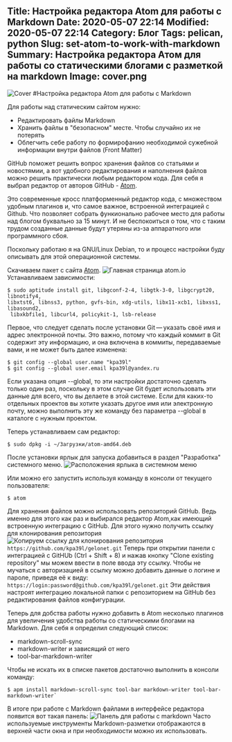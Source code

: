 Title: Настройка редактора Atom для работы с Markdown
Date: 2020-05-07 22:14
Modified: 2020-05-07 22:14
Category: Блог
Tags: pelican, python
Slug: set-atom-to-work-with-markdown
Summary: Настройка редактора Атом для работы со статическими блогами с разметкой на markdown
Image: cover.png
---
![Cover]({attach}cover.png)
#Настройка редактора Atom для работы с Markdown

Для работы над статическим сайтом нужно:
- Редактировать файлы Markdown
- Хранить файлы в "безопасном" месте. Чтобы случайно их не потерять
- Облегчить себе работу по формирофанию необходимой сужебной информации внутри файлов (Front Matter)

GitHub поможет решить вопрос хранения файлов со статьями и новостямии, а вот
удобного редактирования и наполнения файлов можно решить практически любым редактором
кода. Для себя я выбрал редактор от авторов GitHub - [Atom][75f0e641].

Это современные кросс платформенный редактор кода, с множеством удобным плагинов и, что самое важное, встроенной интеграцией с
Github. Что позволяет собрать функионально рабочее место для работы над блогом буквально
за 15 минут. И не беспокоиться о том, что с таким трудом созданные данные будут утеряны
из-за аппаратного или программного сбоя.

Поскольку работаю я на GNU/Linux Debian, то и процесс настройки буду описывать для этой операционной
системы.

Скачиваем пакет с сайта [Atom][75f0e641].
![Главная страница atom.io]({attach}atom-download.png)      
Устанавливаем зависимости:

```shell
$ sudo aptitude install git, libgconf-2-4, libgtk-3-0, libgcrypt20, libnotify4,
libxtst6, libnss3, python, gvfs-bin, xdg-utils, libx11-xcb1, libxss1, libasound2,
 libxkbfile1, libcurl4, policykit-1, lsb-release
```
Первое, что следует сделать после установки Git — указать своё имя и адрес электронной почты. Это важно, потому что каждый коммит в Git содержит эту информацию, и она включена в коммиты, передаваемые вами, и не может быть далее изменена:

```shell
$ git config --global user.name "kpa39l"
$ git config --global user.email kpa39l@yandex.ru
```
Если указана опция --global, то эти настройки достаточно сделать только один раз, поскольку в этом случае Git будет использовать эти данные для всего, что вы делаете в этой системе. Если для каких-то отдельных проектов вы хотите указать другое имя или электронную почту, можно выполнить эту же команду без параметра --global в каталоге с нужным проектом.

Теперь устанавливаем сам редактор:
```shell
$ sudo dpkg -i ~/Загрузки/atom-amd64.deb
```
После установки ярлык для запуска добавиться в раздел "Разработка" системного меню.
![Расположения ярлыка в системном меню]({attach}system-menu.png)

Или можно его запустить используя команду в консоли от текущего пользователя:
```shell
$ atom
```
Для хранения файлов можно использовать репозиторий GitHub. Ведь именно для этого как раз и выбирался редактор Atom,как имеющий встроенную
интеграцию c GitHub. Для этого нужно получить ссылку для клонирования репозитория
![Копируем ссылку для клонирования репозитория]({attach}clone-repository.png)
`https://github.com/kpa39l/gelonet.git`
Теперь при открытии панели с интеграцией с GitHUb (Ctrl + Shift + 8) и нажав кнопку "Clone existing repository" мы можем ввести в поле ввода эту ссылку. Чтобы не мучаться с авторизацией в ссылку можно добавить данные о логине и пароле, приведя её к виду:
`https://login:password@github.com/kpa39l/gelonet.git`
Эти действия настроят интеграцию локальной папки с репозиторием на GitHub без редактирования
файлов конфигурации.

Теперь для добства работы нужно добавить в Atom несколько плагинов для увеличения удобства работы со статическими блогами на Markdown. Для себя я определил следующий список:
- markdown-scroll-sync
- markdown-writer и зависящий от него
- tool-bar-markdown-writer

Чтобы не искать их в списке пакетов достаточно выполнить в консоли команду:
```shell
$ apm install markdown-scroll-sync tool-bar markdown-writer tool-bar-markdown-writer`
```
В итоге при работе с Markdown  файлами в интерфейсе редактора появится вот такая панель:
![Панель для работы c markdown]({static}md-panel.png)
Часто используемые инструменты Markdown-разметки отображаются в верхней части окна и при
необходимости можно их использовать.

  [75f0e641]: https://atom.io "Atom"
